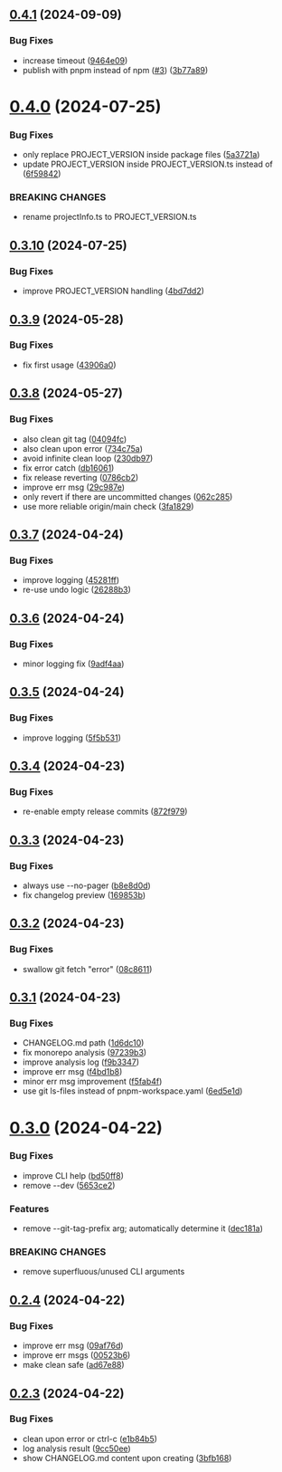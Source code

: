 ## [0.4.1](https://github.com/brillout/release-me/compare/v0.4.0...v0.4.1) (2024-09-09)


### Bug Fixes

* increase timeout ([9464e09](https://github.com/brillout/release-me/commit/9464e09b167d801183f3a32aa78e038ba7bf1b86))
* publish with pnpm instead of npm ([#3](https://github.com/brillout/release-me/issues/3)) ([3b77a89](https://github.com/brillout/release-me/commit/3b77a89ad68da1bf72005ade9394633c5bfc1390))



# [0.4.0](https://github.com/brillout/release-me/compare/v0.3.10...v0.4.0) (2024-07-25)


### Bug Fixes

* only replace PROJECT_VERSION inside package files ([5a3721a](https://github.com/brillout/release-me/commit/5a3721a5c63263b087c37b3f869e3a343cd0a7d5))
* update PROJECT_VERSION inside PROJECT_VERSION.ts instead of ([6f59842](https://github.com/brillout/release-me/commit/6f59842042da4a9526c0598a5a303732d2944ae3))


### BREAKING CHANGES

* rename projectInfo.ts to PROJECT_VERSION.ts



## [0.3.10](https://github.com/brillout/release-me/compare/v0.3.9...v0.3.10) (2024-07-25)


### Bug Fixes

* improve PROJECT_VERSION handling ([4bd7dd2](https://github.com/brillout/release-me/commit/4bd7dd2160a11d7e328e428c25e3d244784ee268))



## [0.3.9](https://github.com/brillout/release-me/compare/v0.3.8...v0.3.9) (2024-05-28)


### Bug Fixes

* fix first usage ([43906a0](https://github.com/brillout/release-me/commit/43906a05dd6ba4ae0826be63c0eff4ff7dccd1ce))



## [0.3.8](https://github.com/brillout/release-me/compare/v0.3.7...v0.3.8) (2024-05-27)


### Bug Fixes

* also clean git tag ([04094fc](https://github.com/brillout/release-me/commit/04094fcdfe3e0bdcb02cf96287d97967820a0be0))
* also clean upon error ([734c75a](https://github.com/brillout/release-me/commit/734c75afa46dbccfd66d8671ba30b15b430e75c5))
* avoid infinite clean loop ([230db97](https://github.com/brillout/release-me/commit/230db97d6179e31085b2073a57dfebe9bcf2dc19))
* fix error catch ([db16061](https://github.com/brillout/release-me/commit/db160616fc92d694ca3327c00cd982c29c14f7e5))
* fix release reverting ([0786cb2](https://github.com/brillout/release-me/commit/0786cb29e546fdc243d4adf8fa554b6054d6149c))
* improve err msg ([29c987e](https://github.com/brillout/release-me/commit/29c987e032654ae187a4d07db77fd9c47be27196))
* only revert if there are uncommitted changes ([062c285](https://github.com/brillout/release-me/commit/062c285303eed1c52617c04afc7ef7ea99d5314a))
* use more reliable origin/main check ([3fa1829](https://github.com/brillout/release-me/commit/3fa1829a51fa72dd79838bb58457759385b39125))



## [0.3.7](https://github.com/brillout/release-me/compare/v0.3.6...v0.3.7) (2024-04-24)


### Bug Fixes

* improve logging ([45281ff](https://github.com/brillout/release-me/commit/45281ffe1bc23549a6bbb4679e7485ee7ae4a972))
* re-use undo logic ([26288b3](https://github.com/brillout/release-me/commit/26288b314cda5f45cfe7903bfc4ad8f53b901ede))



## [0.3.6](https://github.com/brillout/release-me/compare/v0.3.5...v0.3.6) (2024-04-24)


### Bug Fixes

* minor logging fix ([9adf4aa](https://github.com/brillout/release-me/commit/9adf4aa6c15f80c305cb1a385fcdefc471085294))



## [0.3.5](https://github.com/brillout/release-me/compare/v0.3.4...v0.3.5) (2024-04-24)


### Bug Fixes

* improve logging ([5f5b531](https://github.com/brillout/release-me/commit/5f5b5317039214445b9bf20cfebc8876e1fda79b))



## [0.3.4](https://github.com/brillout/release-me/compare/v0.3.3...v0.3.4) (2024-04-23)


### Bug Fixes

* re-enable empty release commits ([872f979](https://github.com/brillout/release-me/commit/872f979c4c3ca942f941bd3dca2e35fd5e4a665b))



## [0.3.3](https://github.com/brillout/release-me/compare/v0.3.2...v0.3.3) (2024-04-23)


### Bug Fixes

* always use --no-pager ([b8e8d0d](https://github.com/brillout/release-me/commit/b8e8d0d701293fdc210a3d2fd67d9da55dc33939))
* fix changelog preview ([169853b](https://github.com/brillout/release-me/commit/169853b9fee5354881228ae80454a2d934b4d92b))



## [0.3.2](https://github.com/brillout/release-me/compare/v0.3.1...v0.3.2) (2024-04-23)


### Bug Fixes

* swallow git fetch "error" ([08c8611](https://github.com/brillout/release-me/commit/08c8611756f0af109bd36c9d836512b726030622))



## [0.3.1](https://github.com/brillout/release-me/compare/v0.3.0...v0.3.1) (2024-04-23)


### Bug Fixes

* CHANGELOG.md path ([1d6dc10](https://github.com/brillout/release-me/commit/1d6dc1080230c4652c84b48f59ad18b9b7647dbb))
* fix monorepo analysis ([97239b3](https://github.com/brillout/release-me/commit/97239b3d73c070b5c3269f9676c4a2e864468b82))
* improve analysis log ([f9b3347](https://github.com/brillout/release-me/commit/f9b334798cf21e7109b78524ecef19ae8fd2b212))
* improve err msg ([f4bd1b8](https://github.com/brillout/release-me/commit/f4bd1b85aa1eea53a583456f19475036f97f5818))
* minor err msg improvement ([f5fab4f](https://github.com/brillout/release-me/commit/f5fab4f6652c72a51c552836702d54f732b5377b))
* use git ls-files instead of pnpm-workspace.yaml ([6ed5e1d](https://github.com/brillout/release-me/commit/6ed5e1d27ad56b31314dac1e5529f3de9117840e))



# [0.3.0](https://github.com/brillout/release-me/compare/v0.2.4...v0.3.0) (2024-04-22)


### Bug Fixes

* improve CLI help ([bd50ff8](https://github.com/brillout/release-me/commit/bd50ff8af9ee1466e5ca36654ac8c703bf89110e))
* remove --dev ([5653ce2](https://github.com/brillout/release-me/commit/5653ce29e51803c685cc12fd495c02ff45858b24))


### Features

* remove --git-tag-prefix arg; automatically determine it ([dec181a](https://github.com/brillout/release-me/commit/dec181a2b6cba9c2e63750035975b99dcc59e2a1))


### BREAKING CHANGES

* remove superfluous/unused CLI arguments


## [0.2.4](https://github.com/brillout/release-me/compare/v0.2.3...v0.2.4) (2024-04-22)


### Bug Fixes

* improve err msg ([09af76d](https://github.com/brillout/release-me/commit/09af76dcff05e7990b396c81a3bfbe517e426604))
* improve err msgs ([00523b6](https://github.com/brillout/release-me/commit/00523b687291a3f5e25418e4a657601fc14c42d4))
* make clean safe ([ad67e88](https://github.com/brillout/release-me/commit/ad67e88e5e1af450dd20756fdb6a392cf05d893c))



## [0.2.3](https://github.com/brillout/release-me/compare/v0.2.2...v0.2.3) (2024-04-22)


### Bug Fixes

* clean upon error or ctrl-c ([e1b84b5](https://github.com/brillout/release-me/commit/e1b84b54e7724f9ca05a3c65d3172d4f2fa8a31a))
* log analysis result ([9cc50ee](https://github.com/brillout/release-me/commit/9cc50ee8d3baf155a12ef5736aea9bf222afcb7d))
* show CHANGELOG.md content upon creating ([3bfb168](https://github.com/brillout/release-me/commit/3bfb1689e60d695a03fddcf01599a8e9b3ca76d1))



